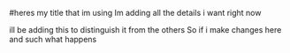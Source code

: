 #heres my title that im using
Im adding all the details i want right now

ill be adding this to distinguish it from the others
So if i make changes here and such what happens
